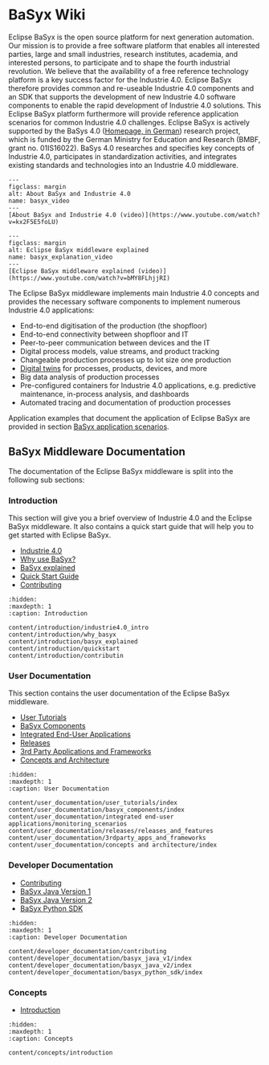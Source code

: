 # BaSyx Wiki

Eclipse BaSyx is the open source platform for next generation automation.
Our mission is to provide a free software platform that enables all interested parties, large and small industries, research institutes, academia, and interested persons, to participate and to shape the fourth industrial revolution.
We believe that the availability of a free reference technology platform is a key success factor for the Industrie 4.0.
Eclipse BaSyx therefore provides common and re-useable Industrie 4.0 components and an SDK that supports the development of new Industrie 4.0 software components to enable the rapid development of Industrie 4.0 solutions.
This Eclipse BaSyx platform furthermore will provide reference application scenarios for common Industrie 4.0 challenges.
Eclipse BaSyx is actively supported by the BaSys 4.0 ([Homepage, in German](https://www.basys40.de/)) research project, which is funded by the German Ministry for Education and Research (BMBF, grant no. 01IS16022).
BaSys 4.0 researches and specifies key concepts of Industrie 4.0, participates in standardization activities, and integrates existing standards and technologies into an Industrie 4.0 middleware.

```{figure} ./images/450px-Basyx.video.png
---
figclass: margin
alt: About BaSyx and Industrie 4.0
name: basyx_video
---
[About BaSyx and Industrie 4.0 (video)](https://www.youtube.com/watch?v=kx2F5E5foLU)
```

```{figure} ./images/450px-Basyx.explanation.video.png
---
figclass: margin
alt: Eclipse BaSyx middleware explained
name: basyx_explanation_video
---
[Eclipse BaSyx middleware explained (video)](https://www.youtube.com/watch?v=bMY8FLhjjRI)
```

The Eclipse BaSyx middleware implements main Industrie 4.0 concepts and provides the necessary software components to implement numerous Industrie 4.0 applications:

- End-to-end digitisation of the production (the shopfloor)
- End-to-end connectivity between shopfloor and IT
- Peer-to-peer communication between devices and the IT
- Digital process models, value streams, and product tracking
- Changeable production processes up to lot size one production
- [Digital twins](https://www.iese.fraunhofer.de/en/services/digital-twin.html) for processes, products, devices, and more
- Big data analysis of production processes
- Pre-configured containers for Industrie 4.0 applications, e.g. predictive maintenance, in-process analysis, and dashboards
- Automated tracing and documentation of production processes

Application examples that document the application of Eclipse BaSyx are provided in section [BaSyx application scenarios](https://wiki.eclipse.org/BaSyx_/_Scenarios).

## BaSyx Middleware Documentation

The documentation of the Eclipse BaSyx middleware is split into the following sub sections:

### Introduction

This section will give you a brief overview of Industrie 4.0 and the Eclipse BaSyx middleware.
It also contains a quick start guide that will help you to get started with Eclipse BaSyx.

* [Industrie 4.0](./content/introduction/industrie4.0_intro.md)
* [Why use BaSyx?](./content/introduction/why_basyx.md)
* [BaSyx explained](./content/introduction/basyx_explained.md)
* [Quick Start Guide](./content/introduction/quickstart.md)
* [Contributing](./content/introduction/contributing.md)

```{toctree}
:hidden:
:maxdepth: 1
:caption: Introduction

content/introduction/industrie4.0_intro
content/introduction/why_basyx
content/introduction/basyx_explained
content/introduction/quickstart
content/introduction/contributin
```

### User Documentation

This section contains the user documentation of the Eclipse BaSyx middleware.

* [User Tutorials](./content/user_documentation/user_tutorials/index.md)
* [BaSyx Components](./content/user_documentation/basyx_components/index.md)
* [Integrated End-User Applications](./content/user_documentation/integrated%20end-user%20applications/monitoring_scenarios.md)
* [Releases](./content/user_documentation/releases/releases_and_features.md)
* [3rd Party Applications and Frameworks](./content/user_documentation/3rdparty_apps_and_frameworks.md)
* [Concepts and Architecture](./content/user_documentation/concepts%20and%20architecture/index.md)

```{toctree}
:hidden:
:maxdepth: 1
:caption: User Documentation

content/user_documentation/user_tutorials/index
content/user_documentation/basyx_components/index
content/user_documentation/integrated end-user applications/monitoring_scenarios
content/user_documentation/releases/releases_and_features
content/user_documentation/3rdparty_apps_and_frameworks
content/user_documentation/concepts and architecture/index
```

### Developer Documentation

* [Contributing](./content/developer_documentation/contributing.md)
* [BaSyx Java Version 1](./content/developer_documentation/basyx_java_v1/index.md)
* [BaSyx Java Version 2](./content/developer_documentation/basyx_java_v2/index.md)
* [BaSyx Python SDK](./content/developer_documentation/basyx_python_sdk/index.md)

```{toctree}
:hidden:
:maxdepth: 1
:caption: Developer Documentation

content/developer_documentation/contributing
content/developer_documentation/basyx_java_v1/index
content/developer_documentation/basyx_java_v2/index
content/developer_documentation/basyx_python_sdk/index

```

### Concepts

* [Introduction](./content/concepts/introduction.md)

```{toctree}
:hidden:
:maxdepth: 1
:caption: Concepts

content/concepts/introduction

```
